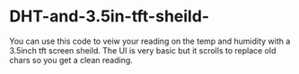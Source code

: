 # DHT-and-3.5in-tft-sheild-
You can use this code to veiw your reading on the temp and humidity with a 3.5inch tft screen sheild. The UI is very basic but it scrolls to replace old chars so you get a clean reading.
